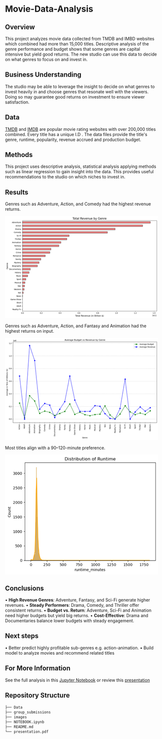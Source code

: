 # Movie-Data-Analysis
## Overview
This project analyzes movie data collected from TMDB and IMBD websites which combined had more than 15,000 titles. Descriptive analysis of the genre performance and budget shows that some genres are capital intensive but yield good returns. The new studio can use this data to decide on what genres to focus on and invest in. 
## Business Understanding
The studio may be able to leverage the insight to decide on what genres to invest heavily in and choose genres that resonate well with the viewers. Doing so may guarantee good returns on investment to ensure viewer satisfaction.
## Data
[TMDB](https://www.themoviedb.org/) and [IMDB](https://www.imdb.com) are popular movie rating websites with over 200,000 titles combined. Every title has a unique I.D . The data files provide the title's genre, runtime, popularity, revenue accrued and production budget.
## Methods
This project uses descriptive analysis, statistical analysis applying methods such as linear regression to gain insight into the data. This provides useful recommendations to the studio on which niches to invest in.
## Results
Genres such as Adventure,  Action, and Comedy had the highest revenue returns.

![revenue_by_genre](./images/revenuebygenre.png)

Genres such as Adventure,  Action, and Fantasy and Animation had the highest returns on input.

![roi_by_genre](./images/roi.png)

Most titles align with a 90–120-minute preference. 

![runtime_preference](./images/runtime.png)

## Conclusions
• **High Revenue Genres**: Adventure, Fantasy, and Sci-Fi generate higher revenues.
• **Steady Performers**: Drama, Comedy, and Thriller offer consistent returns.
• **Budget vs. Return**: Adventure, Sci-Fi and Animation need higher budgets but yield big
returns.
• **Cost-Effective**: Drama and Documentaries balance lower budgets with steady
engagement.

## Next steps
• Better predict highly profitable sub-genres e.g. action-animation.
• Build model to analyze movies and recommend related titles

## For More Information
See the full analysis in this [Jupyter Notebook](./NOTEBOOK.ipynb) or review this [presentation](./presentation.pdf)

## Repository Structure

```
├── Data
├── group_submissions
├── images
├── NOTEBOOK.ipynb
├── README.md
└── presentation.pdf
```
